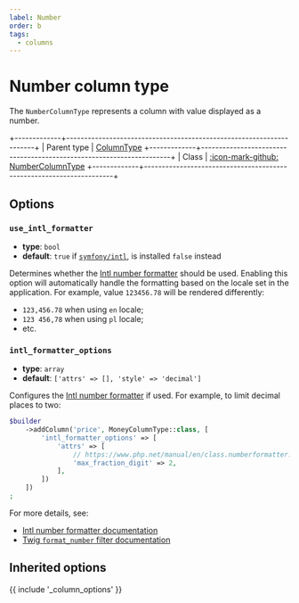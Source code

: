 ```yaml
---
label: Number
order: b
tags:
  - columns
---
```


# Number column type

The `NumberColumnType` represents a column with value displayed as a number.

+-------------+---------------------------------------------------------------------+
| Parent type | [ColumnType](column)
+-------------+---------------------------------------------------------------------+
| Class       | [:icon-mark-github: NumberColumnType](https://github.com/Kreyu/data-table-bundle/blob/main/src/Column/Type/NumberColumnType.php)
+-------------+---------------------------------------------------------------------+

## Options

### `use_intl_formatter`

- **type**: `bool`
- **default**: `true` if [`symfony/intl`](https://packagist.org/packages/symfony/intl), is installed `false` instead

Determines whether the [Intl number formatter](https://www.php.net/manual/en/class.numberformatter.php) should be used.
Enabling this option will automatically handle the formatting based on the locale set in the application.
For example, value `123456.78` will be rendered differently:

- `123,456.78` when using `en` locale;
- `123 456,78` when using `pl` locale;
- etc.

### `intl_formatter_options`

- **type**: `array`
- **default**: `['attrs' => [], 'style' => 'decimal']`

Configures the [Intl number formatter](https://www.php.net/manual/en/class.numberformatter.php) if used.
For example, to limit decimal places to two:

```php
$builder
    ->addColumn('price', MoneyColumnType::class, [
        'intl_formatter_options' => [
            'attrs' => [
                // https://www.php.net/manual/en/class.numberformatter.php#numberformatter.constants.max-fraction-digits
                'max_fraction_digit' => 2,
            ],
        ])
    ])
;
```

For more details, see:
- [Intl number formatter documentation](https://www.php.net/manual/en/class.numberformatter.php)
- [Twig `format_number` filter documentation](https://twig.symfony.com/doc/2.x/filters/format_number.html)

## Inherited options

{{ include '_column_options' }}
